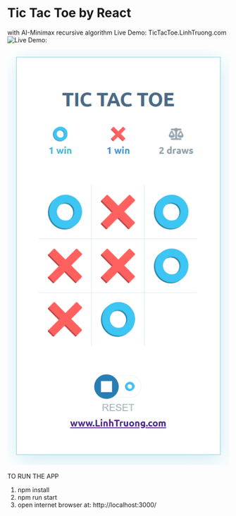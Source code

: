 # Tic Tac Toe by React
with AI-Minimax recursive algorithm
Live Demo: TicTacToe.LinhTruong.com
![Live Demo:](https://TicTacToe.LinhTruong.com)

![react-tic-tac-toe](https://github.com/linhqtruong/Tic-Tac-Toe-Game/blob/main/preview.png)

TO RUN THE APP
1) npm install
2) npm run start
3) open internet browser at: http://localhost:3000/
